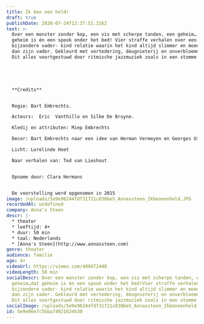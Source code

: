 ```yaml
---
title: Ik ben een held!
draft: true
publishDate: 2020-07-24T12:37:51.316Z
text: >-
  Over een monster zonder kop, een vis met scherpe tanden, een geheim… dat
  geheim is én een spook onder het bed! Vier straffe verhalen over een
  bijzondere vader- kind relatie waarin het kind altijd slimmer en moediger is
  dan zijn vader. Gekleurd met vertedering, deugnieterij en onverbloemde gruwel.
  Dit alles voortgestuwd door ritmische jazzmuziek zoals in een stomme film.


  ‍


  **Credits**


  Regie: Bart Embrechts.

  Acteurs:  Eric  Vanthillo en Silke De Bruyne.      

  Kledij en attributen: Miep Embrechts

  Decor: Bart Embrechts naar een idee van Herman Vermeyen en Georges Uittenhout

  Licht: Lorelinde Hoet

  Naar verhalen van: Ted van Lieshout


  Opname door: Clara Hermans


  De voorstelling werd opgenomen in 2015
image: /uploads/5e9e96244fdf31721c838be5_Annassteen_Ikbeneenheld.JPG
recordedAt: undefined
company: Anna's Steen
descr: |-
  * theater
  * leeftijd: 4+
  * duur: 50 min
  * taal: Nederlands
  * [Anna's Steen](http://www.annassteen.com)‍
genre: theater
audience: familie
age: 4+
videoUrl: https://vimeo.com/409472448
videoLength: 50 min
socialDescr: Over een monster zonder kop, een vis met scherpe tanden, een
  geheim…dat geheim is én een spook onder het bed!Vier straffe verhalen over een
  bijzondere vader- kind relatie waarin het kind altijd slimmer en moediger is
  dan zijn vader. Gekleurd met vertedering, deugnieterij en onverbloemde gruwel.
  Dit alles voortgestuwd door ritmische jazzmuziek zoals in een stomme film.
socialImage: /uploads/5e9e96244fdf31721c838be5_Annassteen_Ikbeneenheld.JPG
id: 5e9e96e7c5bba74921624b30
---
```

